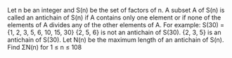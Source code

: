 
Let n be an integer and S(n) be the set of factors of n.
A subset A of S(n) is called an antichain of S(n) if A contains only one element or if none of the elements of A divides any of the other elements of A.
For example: S(30) = {1, 2, 3, 5, 6, 10, 15, 30}
{2, 5, 6} is not an antichain of S(30).
{2, 3, 5} is an antichain of S(30).
Let N(n) be the maximum length of an antichain of S(n).
Find &#931;N(n) for 1 &#8804; n &#8804; 108
